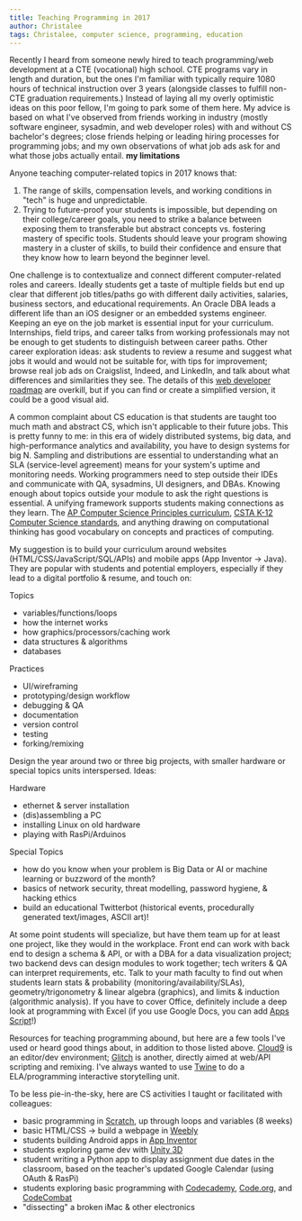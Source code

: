 ```yaml
---
title: Teaching Programming in 2017
author: Christalee
tags: Christalee, computer science, programming, education
---
```


Recently I heard from someone newly hired to teach programming/web development at a CTE (vocational) high school. CTE programs vary in length and duration, but the ones I'm familiar with typically require 1080 hours of technical instruction over 3 years (alongside classes to fulfill non-CTE graduation requirements.) Instead of laying all my overly optimistic ideas on this poor fellow, I'm going to park some of them here. My advice is based on what I've observed from friends working in industry (mostly software engineer, sysadmin, and web developer roles) with and without CS bachelor's degrees; close friends helping or leading hiring processes for programming jobs; and my own observations of what job ads ask for and what those jobs actually entail. **my limitations**

Anyone teaching computer-related topics in 2017 knows that:
1. The range of skills, compensation levels, and working conditions in "tech" is huge and unpredictable.
2. Trying to future-proof your students is impossible, but depending on their college/career goals, you need to strike a balance between exposing them to transferable but abstract concepts vs. fostering mastery of specific tools. Students should leave your program showing mastery in a cluster of skills, to build their confidence and ensure that they know how to learn beyond the beginner level.

One challenge is to contextualize and connect different computer-related roles and careers. Ideally students get a taste of multiple fields but end up clear that different job titles/paths go with different daily activities, salaries, business sectors, and educational requirements. An Oracle DBA leads a different life than an iOS designer or an embedded systems engineer. Keeping an eye on the job market is essential input for your curriculum. Internships, field trips, and career talks from working professionals may not be enough to get students to distinguish between career paths. Other career exploration ideas: ask students to review a resume and suggest what jobs it would and would not be suitable for, with tips for improvement; browse real job ads on Craigslist, Indeed, and LinkedIn, and talk about what differences and similarities they see. The details of this [web developer roadmap](https://github.com/kamranahmedse/developer-roadmap) are overkill, but if you can find or create a simplified version, it could be a good visual aid.

A common complaint about CS education is that students are taught too much math and abstract CS, which isn't applicable to their future jobs. This is pretty funny to me: in this era of widely distributed systems, big data, and high-performance analytics and availability, you have to design systems for big N. Sampling and distributions are essential to understanding what an SLA (service-level agreement) means for your system's uptime and monitoring needs. Working programmers need to step outside their IDEs and communicate with QA, sysadmins, UI designers, and DBAs. Knowing enough about topics outside your module to ask the right questions is essential. A unifying framework supports students making connections as they learn. The [AP Computer Science Principles curriculum](https://apstudent.collegeboard.org/apcourse/ap-computer-science-principles), [CSTA K-12 Computer Science standards](https://www.csteachers.org/page/standards), and anything drawing on computational thinking has good vocabulary on concepts and practices of computing.

My suggestion is to build your curriculum around websites (HTML/CSS/JavaScript/SQL/APIs) and mobile apps (App Inventor -> Java). They are popular with students and potential employers, especially if they lead to a digital portfolio & resume, and touch on:

Topics
* variables/functions/loops
* how the internet works
* how graphics/processors/caching work
* data structures & algorithms
* databases

Practices
* UI/wireframing
* prototyping/design workflow
* debugging & QA
* documentation
* version control
* testing
* forking/remixing

Design the year around two or three big projects, with smaller hardware or special topics units interspersed. Ideas: 

Hardware
* ethernet & server installation
* (dis)assembling a PC
* installing Linux on old hardware
* playing with RasPi/Arduinos

Special Topics
* how do you know when your problem is Big Data or AI or machine learning or buzzword of the month? 
* basics of network security, threat modelling, password hygiene, & hacking ethics
* build an educational Twitterbot (historical events, procedurally generated text/images, ASCII art)!

At some point students will specialize, but have them team up for at least one project, like they would in the workplace. Front end can work with back end to design a schema & API, or with a DBA for a data visualization project; two backend devs can design modules to work together; tech writers & QA can interpret requirements, etc. Talk to your math faculty to find out when students learn stats & probability (monitoring/availability/SLAs), geometry/trigonometry & linear algebra (graphics), and limits & induction (algorithmic analysis). If you have to cover Office, definitely include a deep look at programming with Excel (if you use Google Docs, you can add [Apps Script](https://developers.google.com/apps-script/)!)

Resources for teaching programming abound, but here are a few tools I've used or heard good things about, in addition to those listed above. [Cloud9](https://c9.io/) is an editor/dev environment; [Glitch](https://glitch.com/) is another, directly aimed at web/API scripting and remixing. I've always wanted to use [Twine](https://twinery.org/) to do a ELA/programming interactive storytelling unit.

To be less pie-in-the-sky, here are CS activities I taught or facilitated with colleagues:
- basic programming in [Scratch](https://scratch.mit.edu/), up through loops and variables (8 weeks)
- basic HTML/CSS -> build a webpage in [Weebly](https://www.weebly.com/)
- students building Android apps in [App Inventor](http://appinventor.mit.edu/explore/)
- students exploring game dev with [Unity 3D](https://unity3d.com/)
- student writing a Python app to display assignment due dates in the classroom, based on the teacher's updated Google Calendar (using OAuth & RasPi)
- students exploring basic programming with [Codecademy](https://www.codecademy.com/), [Code.org](https://code.org/), and [CodeCombat](https://codecombat.com/)
- "dissecting" a broken iMac & other electronics
